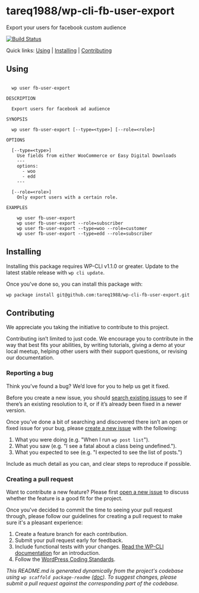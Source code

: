 tareq1988/wp-cli-fb-user-export
========================

Export your users for facebook custom audience

[![Build Status](https://travis-ci.org/tareq1988/wp-cli-fb-user-export.svg?branch=master)](https://travis-ci.org/tareq1988/wp-cli-fb-user-export)

Quick links: [Using](#using) | [Installing](#installing) | [Contributing](#contributing)

## Using

```NAME

  wp user fb-user-export

DESCRIPTION

  Export users for facebook ad audience

SYNOPSIS

  wp user fb-user-export [--type=<type>] [--role=<role>]

OPTIONS

  [--type=<type>]
    Use fields from either WooCommerce or Easy Digital Downloads
    ---
    options:
      - woo
      - edd
    ---

  [--role=<role>]
    Only export users with a certain role.

EXAMPLES

    wp user fb-user-export
    wp user fb-user-export --role=subscriber
    wp user fb-user-export --type=woo --role=customer
    wp user fb-user-export --type=edd --role=subscriber

```


## Installing

Installing this package requires WP-CLI v1.1.0 or greater. Update to the latest stable release with `wp cli update`.

Once you've done so, you can install this package with:

    wp package install git@github.com:tareq1988/wp-cli-fb-user-export.git

## Contributing

We appreciate you taking the initiative to contribute to this project.

Contributing isn’t limited to just code. We encourage you to contribute in the way that best fits your abilities, by writing tutorials, giving a demo at your local meetup, helping other users with their support questions, or revising our documentation.

### Reporting a bug

Think you’ve found a bug? We’d love for you to help us get it fixed.

Before you create a new issue, you should [search existing issues](https://github.com/tareq1988/wp-cli-fb-user-export/issues?q=label%3Abug%20) to see if there’s an existing resolution to it, or if it’s already been fixed in a newer version.

Once you’ve done a bit of searching and discovered there isn’t an open or fixed issue for your bug, please [create a new issue](https://github.com/tareq1988/wp-cli-fb-user-export/issues/new) with the following:

1. What you were doing (e.g. "When I run `wp post list`").
2. What you saw (e.g. "I see a fatal about a class being undefined.").
3. What you expected to see (e.g. "I expected to see the list of posts.")

Include as much detail as you can, and clear steps to reproduce if possible.

### Creating a pull request

Want to contribute a new feature? Please first [open a new issue](https://github.com/tareq1988/wp-cli-fb-user-export/issues/new) to discuss whether the feature is a good fit for the project.

Once you've decided to commit the time to seeing your pull request through, please follow our guidelines for creating a pull request to make sure it's a pleasant experience:

1. Create a feature branch for each contribution.
2. Submit your pull request early for feedback.
3. Include functional tests with your changes. [Read the WP-CLI documentation](https://wp-cli.org/docs/pull-requests/#functional-tests) for an introduction.
4. Follow the [WordPress Coding Standards](http://make.wordpress.org/core/handbook/coding-standards/).


*This README.md is generated dynamically from the project's codebase using `wp scaffold package-readme` ([doc](https://github.com/wp-cli/scaffold-package-command#wp-scaffold-package-readme)). To suggest changes, please submit a pull request against the corresponding part of the codebase.*
